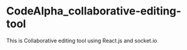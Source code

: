 # CodeAlpha_collaborative-editing-tool
This is Collaborative editing tool using React.js and socket.io
